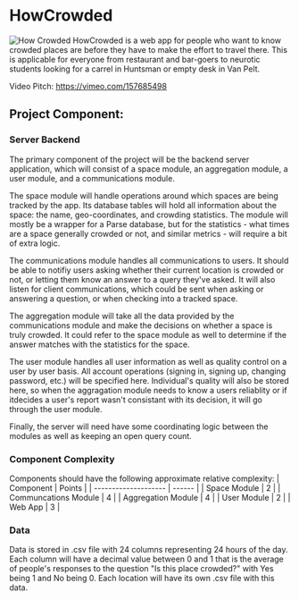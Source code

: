 # HowCrowded

![How Crowded](HowCrowded.png)
HowCrowded is a web app for people who want to know crowded places are before they
have to make the effort to travel there. This is applicable for everyone from 
restaurant and bar-goers to neurotic students looking for a carrel in Huntsman 
or empty desk in Van Pelt.

Video Pitch:	https://vimeo.com/157685498

## Project Component:

### Server Backend

The primary component of the project will be the backend server application,
which will consist of a space module, an aggregation module, a user module, and
a communications module.

The space module will handle operations around which spaces are being tracked
by the app. Its database tables will hold all information about the space: the
name, geo-coordinates, and crowding statistics. The module will mostly be
a wrapper for a Parse database, but for the statistics - what times are a space
generally crowded or not, and similar metrics - will require a bit of extra
logic.

The communications module handles all communications to users. It should be
able to notifiy users asking whether their current location is crowded or not,
or letting them know an answer to a query they've asked. It will also listen
for client communications, which could be sent when asking or answering
a question, or when checking into a tracked space.  

The aggregation module will take all the data provided by the communications
module and make the decisions on whether a space is truly crowded. It could
refer to the space module as well to determine if the answer matches with the
statistics for the space.

The user module handles all user information as well as quality control on
a user by user basis. All account operations (signing in, signing up, changing
password, etc.) will be specified here. Individual's quality will also be
stored here, so when the aggragation module needs to know a users reliablity or
if itdecides a user's report wasn't consistant with its decision, it will go
through the user module.

Finally, the server will need have some coordinating logic between the modules
as well as keeping an open query count. 

### Component Complexity

Components should have the following approximate relative complexity:
| Component            | Points |
| -------------------- | ------ |
| Space Module         | 2      |
| Communcations Module | 4      |
| Aggregation Module   | 4      |
| User Module          | 2      |
| Web App              | 3      |

### Data
Data is stored in .csv file with 24 columns representing 24 hours of the day. Each column will have a decimal value between 0 and 1 that is the average of people's responses to the question "Is this place crowded?" with Yes being 1 and No being 0. Each location will have its own .csv file with this data.

